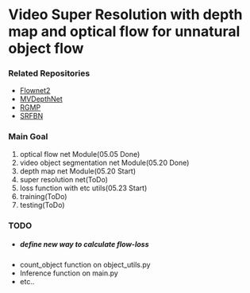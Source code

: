 # Video Super Resolution with depth map and optical flow for unnatural object flow

### Related Repositories
- [Flownet2](https://github.com/NVIDIA/flownet2-pytorch)
- [MVDepthNet](https://github.com/HKUST-Aerial-Robotics/MVDepthNet)
- [RGMP](https://github.com/seoungwugoh/RGMP)
- [SRFBN](https://github.com/Paper99/SRFBN_CVPR19)

### Main Goal
1. optical flow net Module(05.05 Done)
2. video object segmentation net Module(05.20 Done)
3. depth map net Module(05.20 Start)
4. super resolution net(ToDo)
5. loss function with etc utils(05.23 Start)
6. training(ToDo)
7. testing(ToDo)

### TODO
- #####  *define new way to calculate flow-loss*
- count_object function on object_utils.py
- Inference function on main.py
- etc..